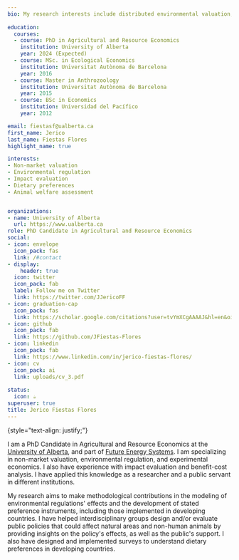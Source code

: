 ```yaml
---
bio: My research interests include distributed environmental valuation, economic experiments, benefit-cost analysis and environmental regulation.
  
education:
  courses:
  - course: PhD in Agricultural and Resource Economics
    institution: University of Alberta
    year: 2024 (Expected)
  - course: MSc. in Ecological Economics
    institution: Universitat Autònoma de Barcelona
    year: 2016
  - course: Master in Anthrozoology
    institution: Universitat Autònoma de Barcelona
    year: 2015
  - course: BSc in Economics
    institution: Universidad del Pacífico
    year: 2012

email: fiestasf@ualberta.ca
first_name: Jerico
last_name: Fiestas Flores
highlight_name: true

interests:
- Non-market valuation
- Environmental regulation
- Impact evaluation
- Dietary preferences
- Animal welfare assessment


organizations:
- name: University of Alberta
  url: https://www.ualberta.ca
role: PhD Candidate in Agricultural and Resource Economics
social:
- icon: envelope
  icon_pack: fas
  link: /#contact
- display:
    header: true
  icon: twitter
  icon_pack: fab
  label: Follow me on Twitter
  link: https://twitter.com/JJericoFF
- icon: graduation-cap
  icon_pack: fas
  link: https://scholar.google.com/citations?user=tvYmXCgAAAAJ&hl=en&oi=ao
- icon: github
  icon_pack: fab
  link: https://github.com/JFiestas-Flores
- icon: linkedin
  icon_pack: fab
  link: https://www.linkedin.com/in/jerico-fiestas-flores/
- icon: cv
  icon_pack: ai
  link: uploads/cv_3.pdf
  
status:
  icon: ☕️
superuser: true
title: Jerico Fiestas Flores
---
```


{style="text-align: justify;"}

I am a PhD Candidate in Agricultural and Resource Economics at the [University of Alberta](www.ualberta.ca), and part of [Future Energy Systems](https://www.futureenergysystems.ca/). I am specializing in non-market valuation, environmental regulation, and experimental economics. I also have experience with impact evaluation and benefit-cost analysis. I have applied this knowledge as a researcher and a public servant in different institutions.

My research aims to make methodological contributions in the modeling of environmental regulations' effects and the development of stated preference instruments, including those implemented in developing countries. I have helped interdisciplinary groups design and/or evaluate public policies that could affect natural areas and non-human animals by providing insights on the policy's effects, as well as the public's support. I also have designed and implemented surveys to understand dietary preferences in developing countries.




